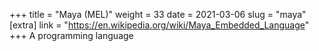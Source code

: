 +++
title = "Maya (MEL)"
weight = 33
date = 2021-03-06
slug = "maya"
[extra]
link = "https://en.wikipedia.org/wiki/Maya_Embedded_Language"
+++
A programming language


